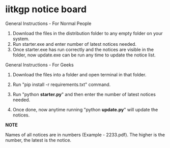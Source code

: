 # iitkgp notice board
General Instructions - For Normal People

1. Download the files in the distribution folder to any empty folder on your system.
2. Run starter.exe and enter number of latest notices needed.
3. Once starter.exe has run correctly and the notices are visible in the folder, now update.exe can be run any time to update the notice list.

General Instructions - For Geeks

1. Download the files into a folder and open terminal in that folder.

2. Run "pip install -r requirements.txt" command.

3. Run "python **starter.py**" and then enter the number of latest notices needed.

4. Once done, now anytime running "python **update.py**" will update the notices.


**NOTE**

Names of all notices are in numbers (Example - 2233.pdf). The higher is the number, the latest is the notice.
